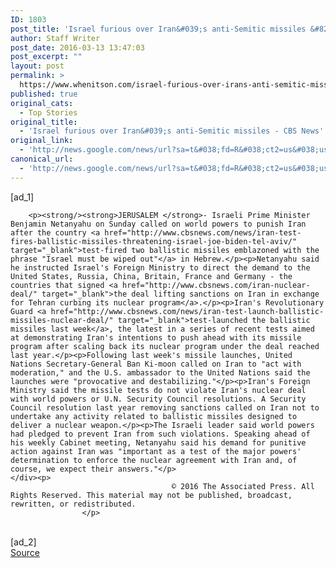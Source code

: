 ```yaml
---
ID: 1803
post_title: 'Israel furious over Iran&#039;s anti-Semitic missiles &#8211; CBS News'
author: Staff Writer
post_date: 2016-03-13 13:47:03
post_excerpt: ""
layout: post
permalink: >
  https://www.whenitson.com/israel-furious-over-irans-anti-semitic-missiles-cbs-news/
published: true
original_cats:
  - Top Stories
original_title:
  - 'Israel furious over Iran&#039;s anti-Semitic missiles - CBS News'
original_link:
  - 'http://news.google.com/news/url?sa=t&#038;fd=R&#038;ct2=us&#038;usg=AFQjCNGjUJLZ-NSIS-XP2l2ULK9tBMudEg&#038;clid=c3a7d30bb8a4878e06b80cf16b898331&#038;cid=52779061055371&#038;ei=V2_lVriFBs-JhQHNq5HwAw&#038;url=http://www.cbsnews.com/news/israel-furious-iran-anti-semitic-missiles/'
canonical_url:
  - 'http://news.google.com/news/url?sa=t&#038;fd=R&#038;ct2=us&#038;usg=AFQjCNGjUJLZ-NSIS-XP2l2ULK9tBMudEg&#038;clid=c3a7d30bb8a4878e06b80cf16b898331&#038;cid=52779061055371&#038;ei=V2_lVriFBs-JhQHNq5HwAw&#038;url=http://www.cbsnews.com/news/israel-furious-iran-anti-semitic-missiles/'
---
```

 [ad_1]
<br><div itemprop="articleBody" id="article-entry" readability="78.68590937306">

        
        <p><strong/><strong>JERUSALEM </strong>- Israeli Prime Minister Benjamin Netanyahu on Sunday called on world powers to punish Iran after the country <a href="http://www.cbsnews.com/news/iran-test-fires-ballistic-missiles-threatening-israel-joe-biden-tel-aviv/" target="_blank">test-fired two ballistic missiles emblazoned with the phrase "Israel must be wiped out"</a> in Hebrew.</p><p>Netanyahu said he instructed Israel's Foreign Ministry to direct the demand to the United States, Russia, China, Britain, France and Germany - the countries that signed <a href="http://www.cbsnews.com/iran-nuclear-deal/" target="_blank">the deal lifting sanctions on Iran in exchange for Tehran curbing its nuclear program</a>.</p><p>Iran's Revolutionary Guard <a href="http://www.cbsnews.com/news/iran-test-launch-ballistic-missiles-nuclear-deal/" target="_blank">test-launched the ballistic missiles last week</a>, the latest in a series of recent tests aimed at demonstrating Iran's intentions to push ahead with its missile program after scaling back its nuclear program under the deal reached last year.</p><p>Following last week's missile launches, United Nations Secretary-General Ban Ki-moon called on Iran to "act with moderation," and the U.S. ambassador to the United Nations said the launches were "provocative and destabilizing."</p><p>Iran's Foreign Ministry said the missile tests do not violate Iran's nuclear deal with world powers or U.N. Security Council resolutions. A Security Council resolution last year removing sanctions called on Iran not to undertake any activity related to ballistic missiles designed to deliver a nuclear weapon.</p><p>The Israeli leader said world powers had pledged to prevent Iran from such violations. Speaking ahead of his weekly Cabinet meeting, Netanyahu said his demand for punitive action against Iran was "important as a test of the major powers' determination to enforce the nuclear agreement with Iran and, of course, we expect their answers."</p>
    </div><p>
                                        © 2016 The Associated Press. All Rights Reserved. This material may not be published, broadcast, rewritten, or redistributed. 
                    </p>
<br>[ad_2]
<br><a href="http://news.google.com/news/url?sa=t&#038;fd=R&#038;ct2=us&#038;usg=AFQjCNGjUJLZ-NSIS-XP2l2ULK9tBMudEg&#038;clid=c3a7d30bb8a4878e06b80cf16b898331&#038;cid=52779061055371&#038;ei=V2_lVriFBs-JhQHNq5HwAw&#038;url=http://www.cbsnews.com/news/israel-furious-iran-anti-semitic-missiles/">Source </a>